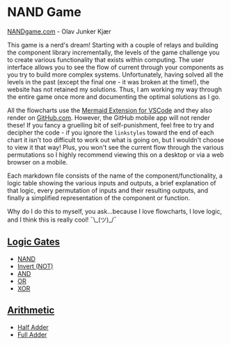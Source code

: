 # NAND Game

[NANDgame.com](https://nandgame.com) - Olav Junker Kjær

This game is a nerd's dream! Starting with a couple of relays and building the
component library incrementally, the levels of the game challenge you to create
various functionality that exists within computing. The user interface allows
you to see the flow of current through your components as you try to build more
complex systems. Unfortunately, having solved all the levels in the past (except
the final one - it was broken at the time!), the website has not retained my
solutions. Thus, I am working my way through the entire game once more and
documenting the optimal solutions as I go.

All the flowcharts use the
[Mermaid Extension for VSCode](https://marketplace.visualstudio.com/items?itemName=bierner.markdown-mermaid)
and they also render on [GitHub.com](https://github.com/DaveyJH). However, the
GitHub mobile app will not render these! If you fancy a gruelling bit of
self-punishment, feel free to try and decipher the code - if you ignore the
`linkstyles` toward the end of each chart it isn't too difficult to work out
what is going on, but I wouldn't choose to view it that way! Plus, you won't see
the current flow through the various permutations so I highly recommend viewing
this on a desktop or via a web browser on a mobile.

Each markdown file consists of the name of the component/functionality, a logic
table showing the various inputs and outputs, a brief explanation of that logic,
every permutation of inputs and their resulting outputs, and finally a
simplified representation of the component or function.

Why do I do this to myself, you ask...because I love flowcharts, I love logic,
and I think this is really cool! ¯\\\_(ツ)\_/¯

## [Logic Gates](logic-gates/)

- [NAND](logic-gates/nand.md)
- [Invert (NOT)](logic-gates/nand.md)
- [AND](logic-gates/nand.md)
- [OR](logic-gates/nand.md)
- [XOR](logic-gates/nand.md)

## [Arithmetic](arithmetic/)

- [Half Adder](arithmetic/half-adder.md)
- [Full Adder](arithmetic/full-adder.md)

